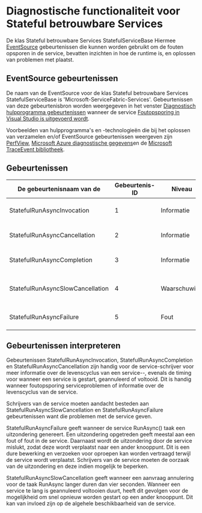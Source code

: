 <properties
   pageTitle="Diagnostische hulpprogramma's voor statuscontrole betrouwbare Services | Microsoft Azure"
   description="Diagnostische functionaliteit voor Stateful betrouwbare Services"
   services="service-fabric"
   documentationCenter=".net"
   authors="AlanWarwick"
   manager="timlt"
   editor=""/>

<tags
   ms.service="Service-Fabric"
   ms.devlang="dotnet"
   ms.topic="article"
   ms.tgt_pltfrm="NA"
   ms.workload="NA"
   ms.date="05/17/2016"
   ms.author="alanwar"/>

# <a name="diagnostic-functionality-for-stateful-reliable-services"></a>Diagnostische functionaliteit voor Stateful betrouwbare Services
De klas Stateful betrouwbare Services StatefulServiceBase Hiermee [EventSource](https://msdn.microsoft.com/library/system.diagnostics.tracing.eventsource.aspx) gebeurtenissen die kunnen worden gebruikt om de fouten opsporen in de service, bevatten inzichten in hoe de runtime is, en oplossen van problemen met plaatst.

## <a name="eventsource-events"></a>EventSource gebeurtenissen
De naam van de EventSource voor de klas Stateful betrouwbare Services StatefulServiceBase is 'Microsoft-ServiceFabric-Services'. Gebeurtenissen van deze gebeurtenisbron worden weergegeven in het venster [Diagnostisch hulpprogramma gebeurtenissen](service-fabric-diagnostics-how-to-monitor-and-diagnose-services-locally.md#view-service-fabric-system-events-in-visual-studio) wanneer de service [Foutopsporing in Visual Studio is uitgevoerd wordt](service-fabric-debugging-your-application.md).

Voorbeelden van hulpprogramma's en -technologieën die bij het oplossen van verzamelen en/of EventSource gebeurtenissen weergeven zijn [PerfView](http://www.microsoft.com/download/details.aspx?id=28567), [Microsoft Azure diagnostische gegevens](../cloud-services/cloud-services-dotnet-diagnostics.md)en de [Microsoft TraceEvent bibliotheek](http://www.nuget.org/packages/Microsoft.Diagnostics.Tracing.TraceEvent).

## <a name="events"></a>Gebeurtenissen

|De gebeurtenisnaam van de|Gebeurtenis-ID|Niveau|Gebeurtenisbeschrijving|
|----------|--------|-----|-----------------|
|StatefulRunAsyncInvocation|1|Informatie|Wanneer het service RunAsync taak wordt gestart|
|StatefulRunAsyncCancellation|2|Informatie|Wanneer het service RunAsync taak is geannuleerd|
|StatefulRunAsyncCompletion|3|Informatie|Wanneer het service RunAsync taak is voltooid|
|StatefulRunAsyncSlowCancellation|4|Waarschuwing|Wanneer het service RunAsync taak duurt te lang is geannuleerd voltooien|
|StatefulRunAsyncFailure|5|Fout|Wanneer het service RunAsync taak genereert een uitzondering|

## <a name="interpret-events"></a>Gebeurtenissen interpreteren

Gebeurtenissen StatefulRunAsyncInvocation, StatefulRunAsyncCompletion en StatefulRunAsyncCancellation zijn handig voor de service-schrijver voor meer informatie over de levenscyclus van een service--, evenals de timing voor wanneer een service is gestart, geannuleerd of voltooid. Dit is handig wanneer foutopsporing serviceproblemen of informatie over de levenscyclus van de service.

Schrijvers van de service moeten aandacht besteden aan StatefulRunAsyncSlowCancellation en StatefulRunAsyncFailure gebeurtenissen want die problemen met de service geven.

StatefulRunAsyncFailure geeft wanneer de service RunAsync() taak een uitzondering genereert. Een uitzondering opgetreden geeft meestal aan een fout of fout in de service. Daarnaast wordt de uitzondering door de service mislukt, zodat deze wordt verplaatst naar een ander knooppunt. Dit is een dure bewerking en verzoeken voor oproepen kan worden vertraagd terwijl de service wordt verplaatst. Schrijvers van de service moeten de oorzaak van de uitzondering en deze indien mogelijk te beperken.

StatefulRunAsyncSlowCancellation geeft wanneer een aanvraag annulering voor de taak RunAsync langer duren dan vier seconden. Wanneer een service te lang is geannuleerd voltooien duurt, heeft dit gevolgen voor de mogelijkheid om snel opnieuw worden gestart op een ander knooppunt. Dit kan van invloed zijn op de algehele beschikbaarheid van de service.
